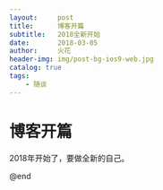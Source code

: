 ```yaml
---
layout:     post
title:      博客开篇
subtitle:   2018全新开始
date:       2018-03-05
author:     火花
header-img: img/post-bg-ios9-web.jpg
catalog: true
tags:
    - 随谈
---
```

# 博客开篇
2018年开始了，要做全新的自己。


@end

